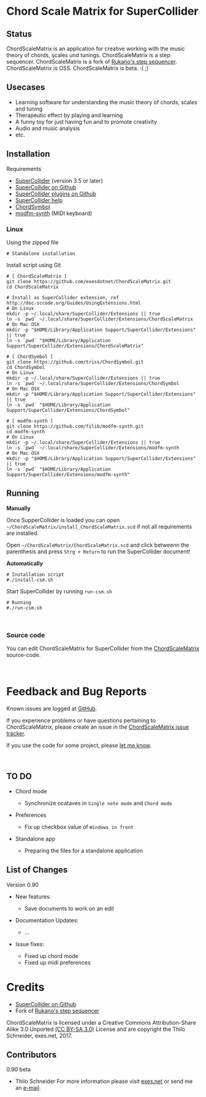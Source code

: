 Chord Scale Matrix for SuperCollider
====================================

Status
------
ChordScaleMatrix is an application for creative working with the music theory of chords, scales und tunings.
ChordScaleMatrix is a step sequencer.
ChordScaleMatrix is a fork of [Rukano's step sequencer](http://sccode.org/1-Up).
ChordScaleMatrix is OSS.
ChordScaleMatrix is beta. :( ;)

Usecases
--------
* Learning software for understanding the music theory of chords, scales and tuning
* Therapeutic effect by playing and learning
* A funny toy for just having fun and to promote creativity
* Audio and music analysis
* etc.

Installation
------------

Requirements

* [SuperCollider](http://supercollider.sourceforge.net/downloads/) (version 3.5 or later)
* [SuperCollider on Github](https://github.com/supercollider/supercollider)
* [SuperCollider plugins on Github](https://github.com/supercollider/sc-plugins)
* [SuperCollider help](http://doc.sccode.org/Help.html)
* [ChordSymbol](https://github.com/triss/ChordSymbol)
* [modfm-synth](https://github.com/filib/modfm-synth) (MIDI keyboard)

### Linux

Using the zipped file

    # Standalone installation

Install script using Git

    # [ ChordScaleMatrix ]
    git clone https://github.com/exesdotnet/ChordScaleMatrix.git
    cd ChordScaleMatrix

    # Install as SuperCollider extension, ref http://doc.sccode.org/Guides/UsingExtensions.html
    # On Linux
    mkdir -p ~/.local/share/SuperCollider/Extensions || true
    ln -s `pwd` ~/.local/share/SuperCollider/Extensions/ChordScaleMatrix
    # On Mac OSX
    mkdir -p "$HOME/Library/Application Support/SuperCollider/Extensions" || true
    ln -s `pwd` "$HOME/Library/Application Support/SuperCollider/Extensions/ChordScaleMatrix"

    # [ ChordSymbol ]
    git clone https://github.com/triss/ChordSymbol.git
    cd ChordSymbol
    # On Linux
    mkdir -p ~/.local/share/SuperCollider/Extensions || true
    ln -s `pwd` ~/.local/share/SuperCollider/Extensions/ChordSymbol
    # On Mac OSX
    mkdir -p "$HOME/Library/Application Support/SuperCollider/Extensions" || true
    ln -s `pwd` "$HOME/Library/Application Support/SuperCollider/Extensions/ChordSymbol"

    # [ modfm-synth ]
    git clone https://github.com/filib/modfm-synth.git
    cd modfm-synth
    # On Linux
    mkdir -p ~/.local/share/SuperCollider/Extensions || true
    ln -s `pwd` ~/.local/share/SuperCollider/Extensions/modfm-synth
    # On Mac OSX
    mkdir -p "$HOME/Library/Application Support/SuperCollider/Extensions" || true
    ln -s `pwd` "$HOME/Library/Application Support/SuperCollider/Extensions/modfm-synth"

Running
-------

**Manually**

Once SupperCollider is loaded you can open `~/ChordScaleMatrix/install_ChordScaleMatrix.scd` 
if not all requirements are installed.

Open `~/ChordScaleMatrix/ChordScaleMatrix.scd` and click betweenn the parenthesis 
and press `Strg + Return` to run the SuperCollider document!

**Automatically**

    # Installation script
    #./install-csm.sh

Start SuperCollider by running `run-csm.sh` 

    # Running
    #./run-csm.sh

&nbsp;

### Source code

You can edit ChordScaleMatrix for SuperCollider from the 
[ChordScaleMatrix](https://github.com/exesdotnet/ChordScaleMatrix) source-code.

&nbsp;

Feedback and Bug Reports
========================

Known issues are logged at [GitHub](https://github.com/exesdotnet/ChordScaleMatrix/issues).

If you experience problems or have questions pertaining to ChordScaleMatrix, please create an issue in the
[ChordScaleMatrix issue tracker](https://github.com/exesdotnet/ChordScaleMatrix/issues).

If you use the code for some project, please [let me know](mailto:thilo[at]exes.net).

&nbsp;

TO DO
-----

*  Chord mode
    *  Synchronize ocataves in `Single note mode` and `Chord mode`

*  Preferences
    *  Fix up checkbox value of `Windows in front`
    
*  Standalone app
    *  Preparing the files for a standalone application


List of Changes
---------------

Version 0.90

*  New features:
    *  Save documents to work on an edit

*  Documentation Updates:
    *  ...

*  Issue fixes:
    *  Fixed up chord mode
    *  Fixed up midi preferences

Credits
=======

* [SuperCollider on Github](https://github.com/supercollider/supercollider)
* Fork of [Rukano's step sequencer](https://github.com/rukano/scprivatepool/tree/master/projects/midi_step_sequencer)

ChordScaleMatrix is licensed under a 
Creative Commons Attribution-Share Alike 3.0 Unported [(CC BY-SA 3.0)](http://creativecommons.org/licenses/by-sa/3.0/) License 
and are copyright the Thilo Schneider, exes.net,
2017.

Contributors
------------

0.90 beta
* Thilo Schneider
For more information please visit [exes.net](http://www.exes.net/) or send me an [e-mail](mailto:thilo[at]exes.net). 

&nbsp;

